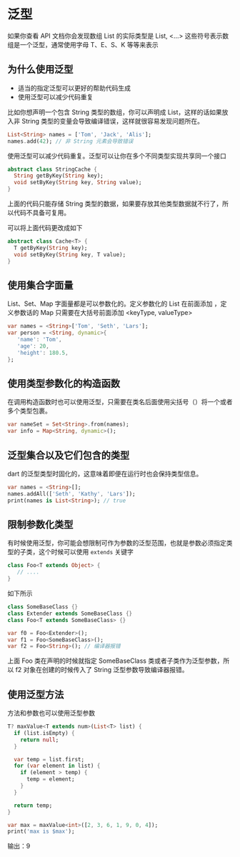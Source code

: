 # 泛型

如果你查看 API 文档你会发现数组 List 的实际类型是 List<T>, <...> 这些符号表示数组是一个泛型，通常使用字母 T、E、S、K 等等来表示

## 为什么使用泛型

- 适当的指定泛型可以更好的帮助代码生成
- 使用泛型可以减少代码重复

比如你想声明一个包含 String 类型的数组，你可以声明成 List<String>，这样的话如果放入非 String 类型的变量会导致编译错误，这样就很容易发现问题所在。

```dart
List<String> names = ['Tom', 'Jack', 'Alis'];
names.add(42); // 非 String 元素会导致错误
```

使用泛型可以减少代码重复。泛型可以让你在多个不同类型实现共享同一个接口

```dart
abstract class StringCache {
  String getByKey(String key);
  void setByKey(String key, String value);
}
```

上面的代码只能存储 String 类型的数据，如果要存放其他类型数据就不行了，所以代码不具备可复用。

可以将上面代码更改成如下

```dart
abstract class Cache<T> {
  T getByKey(String key);
  void setByKey(String key, T value);
}
```

## 使用集合字面量

List、Set、Map 字面量都是可以参数化的。定义参数化的 List 在前面添加 <type>，定义参数话的 Map 只需要在大括号前面添加  <keyType, valueType>

```dart
var names = <String>['Tom', 'Seth', 'Lars'];
var person = <String, dynamic>{
   'name': 'Tom',
   'age': 20,
   'height': 180.5,
};
```

## 使用类型参数化的构造函数

在调用构造函数时也可以使用泛型，只需要在类名后面使用尖括号（<type>）将一个或者多个类型包裹。

```dart
var nameSet = Set<String>.from(names);
var info = Map<String, dynamic>();
```

## 泛型集合以及它们包含的类型

dart 的泛型类型时固化的，这意味着即便在运行时也会保持类型信息。

```dart
var names = <String>[];
names.addAll(['Seth', 'Kathy', 'Lars']);
print(names is List<String>); // true
```

## 限制参数化类型

有时候使用泛型，你可能会想限制可作为参数的泛型范围，也就是参数必须指定类型的子类，这个时候可以使用 `extends` 关键字

```dart
class Foo<T extends Object> {
   // ....
}
```

如下所示

```dart
class SomeBaseClass {}
class Extender extends SomeBaseClass {}
class Foo<T extends SomeBaseClass> {}

var f0 = Foo<Extender>();
var f1 = Foo<SomeBaseClass>();
var f2 = Foo<String>(); // 编译器报错
```

上面 Foo 类在声明的时候就指定 SomeBaseClass 类或者子类作为泛型参数，所以 f2 对象在创建的时候传入了 String 泛型参数导致编译器报错。

## 使用泛型方法

方法和参数也可以使用泛型参数

```dart
T? maxValue<T extends num>(List<T> list) {
  if (list.isEmpty) {
    return null;
  }

  var temp = list.first;
  for (var element in list) {
    if (element > temp) {
      temp = element;
    }
  }

  return temp;
}

var max = maxValue<int>([2, 3, 6, 1, 9, 0, 4]);
print('max is $max');
```

输出：9
